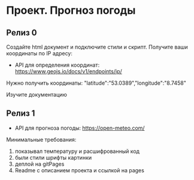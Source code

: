 # Проект. Прогноз погоды

## Релиз 0
Создайте html документ и подключите стили и скрипт.
Получите ваши координаты по IP адресу:

-  API для определения координат:
   https://www.geojs.io/docs/v1/endpoints/ip/

Нужно получить координаты:
"latitude":"53.0389","longitude":"8.7458"

Изучите документацию

## Релиз 1
-  API для прогноза погоды:
   https://open-meteo.com/

Минимальные требования:
1. показывал температуру и расшифрованный код
2. были стили шрифты картинки
3. деплой на gitPages
4. Readme c описанием проекта и ссылкой на pages 
